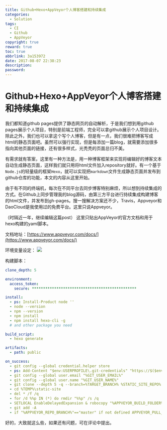 ```yaml
---
title: Github+Hexo+AppVeyor个人博客搭建和持续集成
categories:
  - Solution
tags:
  - CI
  - Github
  - AppVeyor
copyright: true
reward: true
toc: true
abbrlink: 3a153972
date: 2017-08-07 22:38:23
description:
password:
---
```


# Github+Hexo+AppVeyor个人博客搭建和持续集成

我们都知道github pages提供了静态网页的自动解析，于是我们想到用github pages展示个人项目，特别是前端工程师，完全可以拿github展示个人项目设计。除此之外，我们也可以拿这个写个人博客，但是有一点，我们很难把博客写成html的静态页面吧。虽然可以强行实现，但是每添加一篇blog，就需要添加很多指向其他页面的链接，还有很多样式，光秃秃的页面总归不美。

有需求就有答案，这里有一种方法是，用一种博客框架来实现将编辑好的博客文本自动生成静态页面，这样我们就只用将html文件加入repository就好。有一个基于`Node.js`的轻量级的框架`Hexo`，就可以实现把`markdown`文件生成静态页面并发布到github仓库的功能，本文的内容从这里开始。

由于有不同的终端机，每次在不同平台去同步博客特别麻烦，所以想到持续集成的方式。在Github上同步管理我的blog源码，由第三方平台进行持续集成构建博客的html文件，并发布到gh-pages。搜一搜解决方案还不少，Travis，Appveyor和DaoCloud是我使用过的免费平台。这里只说Appveyor。

（时隔近一年，继续编辑这篇post）
这里只贴出AppVeyor的官方文档和用于hexo构建的yaml脚本。

文档地址：[https://www.appveyor.com/docs/](https://www.appveyor.com/docs/)

环境变量设定：
![](http://pic.yanss.top/blog_appveyor_env.png)

构建脚本：
```yaml
clone_depth: 5

environment:
  access_token:
    secure: ***********************************************

install:
  - ps: Install-Product node ''
  - node --version
  - npm --version
  - npm install
  - npm install hexo-cli -g
  # and other package you need

build_script:
  - hexo generate

artifacts:
  - path: public

on_success:
  - git config --global credential.helper store
  - ps: Add-Content "$env:USERPROFILE\.git-credentials" "https://$($env:access_token):x-oauth-basic@github.com`n"
  - git config --global user.email "%GIT_USER_EMAIL%"
  - git config --global user.name "%GIT_USER_NAME%"
  - git clone --depth 5 -q --branch=%TARGET_BRANCH% %STATIC_SITE_REPO% %TEMP%\static-site
  - cd %TEMP%\static-site
  - del * /f /q
  - for /d %%p IN (*) do rmdir "%%p" /s /q
  - SETLOCAL EnableDelayedExpansion & robocopy "%APPVEYOR_BUILD_FOLDER%\public" "%TEMP%\static-site" /e & IF !ERRORLEVEL! EQU 1 (exit 0) ELSE (IF !ERRORLEVEL! EQU 3 (exit 0) ELSE (exit 1))
  - git add -A
  - if "%APPVEYOR_REPO_BRANCH%"=="master" if not defined APPVEYOR_PULL_REQUEST_NUMBER (git diff --quiet --exit-code --cached || git commit -m "Update Static Site" && git push origin %TARGET_BRANCH% && appveyor AddMessage "Static Site Updated")
```

好的，大致就这么些，如果还有问题，可在评论中提出。
